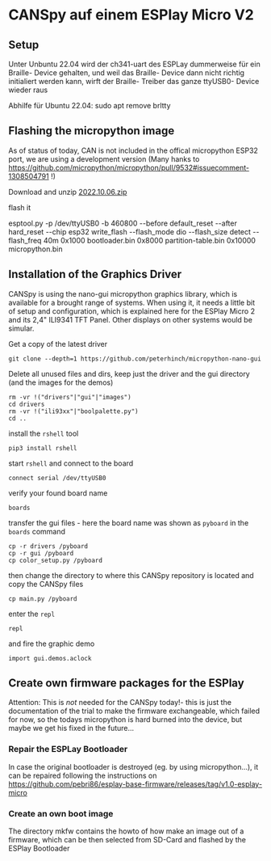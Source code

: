 # CANSpy auf einem ESPlay Micro V2

## Setup 
Unter Unbuntu 22.04 wird der ch341-uart des ESPLay dummerweise für ein Braille- Device gehalten, und weil das Braille- Device dann nicht richtig initialiert werden kann, wirft der Braille- Treiber das ganze ttyUSB0- Device wieder raus 

Abhilfe für Ubuntu 22.04:
  sudo apt remove brltty


## Flashing the micropython image
As of status of today, CAN is not included in the offical micropython ESP32 port, we are using
a development version (Many hanks to https://github.com/micropython/micropython/pull/9532#issuecomment-1308504791 !)

Download and unzip [2022.10.06.zip](https://github.com/micropython/micropython/files/9969695/2022.10.06.zip)

flash it 

  esptool.py -p /dev/ttyUSB0 -b 460800 --before default_reset --after hard_reset --chip esp32  write_flash --flash_mode dio --flash_size detect --flash_freq 40m 0x1000 bootloader.bin 0x8000 partition-table.bin 0x10000 micropython.bin


## Installation of the Graphics Driver
CANSpy is using the nano-gui micropython graphics library, which is available for a brought range of systems. When using it, it needs a little bit of setup and configuration, which is explained here for the ESPlay Micro 2 and its 2,4" ILI9341 TFT Panel. Other displays on other systems would be simular.

Get a copy of the latest driver

    git clone --depth=1 https://github.com/peterhinch/micropython-nano-gui
    

Delete all unused files and dirs, keep just the driver and the gui directory (and the images for the demos)

    rm -vr !("drivers"|"gui"|"images")
    cd drivers
    rm -vr !("ili93xx"|"boolpalette.py")
    cd ..





install the `rshell` tool

    pip3 install rshell

start `rshell` and connect to the board

    connect serial /dev/ttyUSB0

verify your found board name

    boards

transfer the gui files - here the board name was shown as `pyboard` in the `boards` command

    cp -r drivers /pyboard
    cp -r gui /pyboard
    cp color_setup.py /pyboard

then change the directory to where this CANSpy repository is located and copy the CANSpy files

    cp main.py /pyboard
    

enter the `repl`

    repl

and fire the graphic demo

    import gui.demos.aclock
    




## Create own firmware packages for the ESPlay

Attention: This is *not* needed for the CANSpy today!- this is just the documentation of the trial
to make the firmware exchangeable, which failed for now, so the todays micropython is
hard burned into the device, but maybe we get his fixed in the future...

### Repair the ESPLay Bootloader

In case the original bootloader is destroyed (eg. by using micropython...), it can be repaired
following the instructions on https://github.com/pebri86/esplay-base-firmware/releases/tag/v1.0-esplay-micro

### Create an own boot image

The directory mkfw contains the howto of how make an image out of a firmware, which can be then selected
from SD-Card and flashed by the ESPlay Bootloader

